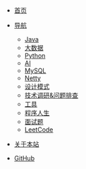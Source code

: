 - <a href="https://antibodyx.github.io/Blog/#/README" target="_self" class="iconfont icon-book3"> 首页</a>
- [<span class="iconfont icon-icon_fabu"></span> 导航](README.md)
  - [Java](README?id=Java)
  - [大数据](README?id=大数据)
  - [Python](README?id=Python)
  - [AI](README?id=AI)
  - [MySQL](README?id=MySQL)
  - [Netty](README?id=Netty)
  - [设计模式](README?id=设计模式)
  - [技术调研&问题排查](README?id=技术调研and问题排查)
  - [工具](README?id=工具)
  - [程序人生](README?id=程序人生)
  - [面试题](README?id=面试题)
  - [LeetCode](README?id=LeetCode)
  
- [<span class="iconfont icon-wodeguanzhu"></span> 关于本站](about/)
<!-- - <span class="iconfont icon-xiangkan"></span> 探索
  - [Mac](https://bytesfly.github.io/playground-macos/)
  - [俄罗斯方块](https://binaryify.github.io/vue-tetris/?lan=zh)
  - [JSON在线解析](https://bytesfly.github.io/json/)
  - [烟花](pages/fireworks.html ':ignore') -->
- [<span class="iconfont icon-github1"></span> GitHub](https://github.com/AntibodyX/Blog)






